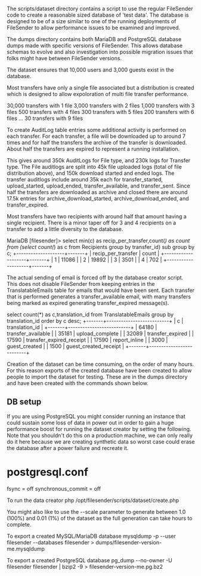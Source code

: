 
The scripts/dataset directory contains a script to use the regular
FileSender code to create a reasonable sized database of 'test data'.
The database is designed to be of a size similar to one of the running
deployments of FileSender to allow performance issues to be examined
and improved.

The dumps directory contains both MariaDB and PostgreSQL database
dumps made with specific versions of FileSender. This allows database
schemas to evolve and also investigation into possible migration
issues that folks might have between FileSender versions.

The dataset ensures that 10,000 users and 3,000 guests exist in the
database. 

Most transfers have only a single file associated but a distribution
is created which is designed to allow expoloration of multi file transfer
performance.

30,000  transfers with 1 file
 3,000  transfers with 2 files
 1,000  transfers with 3 files
   500  transfers with 4 files
   300  transfers with 5 files
   200  transfers with 6 files
    ...
    30  transfers with 9 files

To create AuditLog table entries some additional activity is performed
on each transfer. For each transfer, a file will be downloaded up to
around 7 times and for half the transfers the archive of the transfer
is downloaded. About half the transfers are expired to represent a
running installation.

This gives around 350k AuditLogs for File type, and 230k logs for
Transfer type. The File auditlogs are split into 45k file uploaded
logs (total of file distribution above), and 150k download started and
ended logs. The transfer auditlogs include around 35k each for
transfer_started, upload_started, upload_ended, transfer_available,
and transfer_sent. Since half the transfers are downloaded as archive
and closed there are around 17.5k entries for
archive_download_started, archive_download_ended, and
transfer_expired.

Most transfers have two recipients with around half that amount having
a single recipient. There is a minor taper off for 3 and 4 recipients
on a transfer to add a little diversity to the database. 

MariaDB [filesender]> select min(c) as recip_per_transfer,count(*) as count
  from (select count(*) as c from Recipients group by transfer_id) sub group by c;
+--------------------+-------+
| recip_per_transfer | count |
+--------------------+-------+
|                  1 | 11086 |
|                  2 | 19892 |
|                  3 |  3501 |
|                  4 |   702 |
+--------------------+-------+

The actual sending of email is forced off by the database creator
script. This does not disable FileSender from keeping entries in the
TranslatableEmails table for emails that would have been sent. Each
transfer that is performed generates a transfer_available email, with
many transfers being marked as expired generating transfer_expired
message(s).

select count(*) as c,translation_id from
 TranslatableEmails group by translation_id order by c desc;
+-------+--------------------------+
| c     | translation_id           |
+-------+--------------------------+
| 64180 | transfer_available       |
| 35181 | upload_complete          |
| 32089 | transfer_expired         |
| 17590 | transfer_expired_receipt |
| 17590 | report_inline            |
|  3000 | guest_created            |
|  1500 | guest_created_receipt    |
+-------+--------------------------+

Creation of the dataset can be time consuming, on the order of many hours.
For this reason exports of the created database have been created to
allow people to import the dataset for testing. These are in the dumps
directory and have been created with the commands shown below.

DB setup
--------

If you are using PostgreSQL you might consider running an instance that could
sustain some loss of data in power out in order to gain a huge performance boost
for running the dataset creator by setting the following. Note that you shouldn't
do this on a production machine, we can only really do it here because we are creating
synthetic data so worst case could erase the database after a power failure and
recreate it.

# postgresql.conf
fsync = off
synchronous_commit = off



To run the data creator
php /opt/filesender/scripts/dataset/create.php



You might also like to use the --scale parameter to generate between
1.0 (100%) and 0.01 (1%) of the dataset as the full generation can take
hours to complete.

To export a created MySQL/MariaDB database
mysqldump -p --user filesender --databases filesender > dumps/filesender-version-me.mysqldump

To export a created PostgreSQL database
pg_dump --no-owner -U filesender filesender | bzip2 -9 > filesender-version-me.pg.bz2
